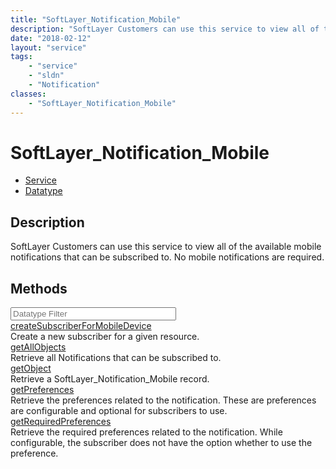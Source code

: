 ```yaml
---
title: "SoftLayer_Notification_Mobile"
description: "SoftLayer Customers can use this service to view all of the available mobile notifications that can be subscribed to.  N... "
date: "2018-02-12"
layout: "service"
tags:
    - "service"
    - "sldn"
    - "Notification"
classes:
    - "SoftLayer_Notification_Mobile"
---
```

# SoftLayer_Notification_Mobile
<div id='service-datatype'>
    <ul id='sldn-reference-tabs'>
    <li id='service'> <a href='/reference/services/SoftLayer_Notification_Mobile' >Service</a></li>    <li id='datatype'> <a href='/reference/datatypes/SoftLayer_Notification_Mobile' >Datatype</a></li>
    </ul>
</div>

## Description
SoftLayer Customers can use this service to view all of the available mobile notifications that can be subscribed to.  No mobile notifications are required. 
        
        
<div id="properties" class="content">
    <h2>Methods</h2>
    <div class="view-filters">
        <div class="clearfix">
            <div class="search-input-box">
                <input placeholder="Datatype Filter" onkeyup="titleSearch(inputId='edit-combine', divId='method-div', elementClass='method-row')" 
                    type="text" id="edit-combine" value="" size="30" maxlength="128" class="form-text">
            </div>
        </div>
    </div>
    <div id="method-div">
            <div class="method-row">
                        <span class='view-field-title'><a href='/reference/services/SoftLayer_Notification_Mobile/createSubscriberForMobileDevice'> createSubscriberForMobileDevice</a> </span>
            <div class='views-field-body'>Create a new subscriber for a given resource.</div>
        </div>
            <div class="method-row">
                        <span class='view-field-title'><a href='/reference/services/SoftLayer_Notification_Mobile/getAllObjects'> getAllObjects</a> </span>
            <div class='views-field-body'>Retrieve all Notifications that can be subscribed to.</div>
        </div>
            <div class="method-row">
                        <span class='view-field-title'><a href='/reference/services/SoftLayer_Notification_Mobile/getObject'> getObject</a> </span>
            <div class='views-field-body'>Retrieve a SoftLayer_Notification_Mobile record.</div>
        </div>
            <div class="method-row">
                        <span class='view-field-title'><a href='/reference/services/SoftLayer_Notification_Mobile/getPreferences'> getPreferences</a> </span>
            <div class='views-field-body'>Retrieve the preferences related to the notification. These are preferences are configurable and optional for subscribers to use.</div>
        </div>
            <div class="method-row">
                        <span class='view-field-title'><a href='/reference/services/SoftLayer_Notification_Mobile/getRequiredPreferences'> getRequiredPreferences</a> </span>
            <div class='views-field-body'>Retrieve the required preferences related to the notification. While configurable, the subscriber does not have the option whether to use the preference.</div>
        </div>
        </div>
</div>

